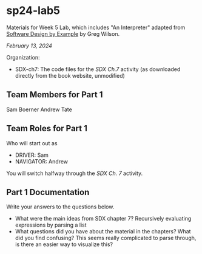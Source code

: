 # sp24-lab5
Materials for Week 5 Lab, which includes "An Interpreter" adapted from [Software Design by Example](https://third-bit.com/sdxpy/) by Greg Wilson.

_February 13, 2024_

Organization:
* SDX-ch7: The code files for the _SDX Ch.7_ activity (as downloaded directly from the book website, unmodified) 

## Team Members for Part 1
Sam Boerner
Andrew Tate

## Team Roles for Part 1
Who will start out as
* DRIVER: Sam
* NAVIGATOR: Andrew

You will switch halfway through the _SDX Ch. 7_ activity.

## Part 1 Documentation

Write your answers to the questions below.

* What were the main ideas from SDX chapter 7?
  Recursively evaluating expressions by parsing a list
* What questions did you have about the material in the chapters? What did you find confusing?
  This seems really complicated to parse through, is there an easier way to visualize this?

